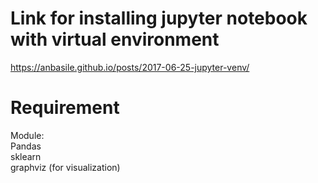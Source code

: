# Link for installing jupyter notebook with virtual environment

https://anbasile.github.io/posts/2017-06-25-jupyter-venv/

# Requirement
Module:  
    Pandas  
    sklearn  
    graphviz (for visualization)

